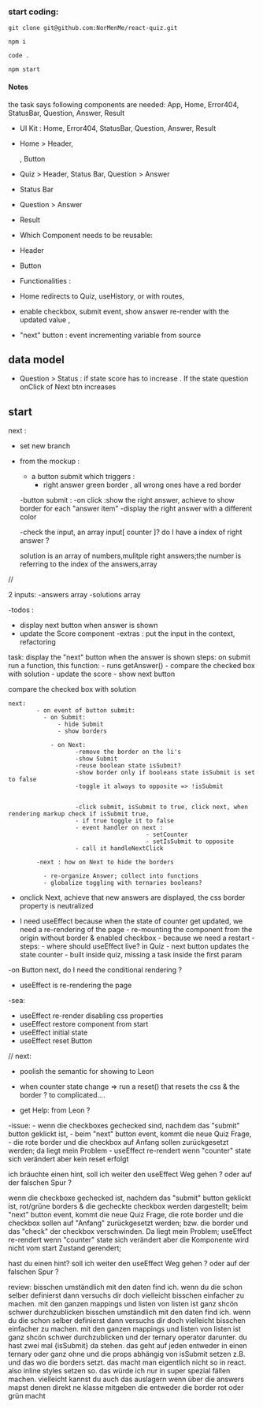 ### start coding:

```
git clone git@github.com:NorMenMe/react-quiz.git

npm i

code .

npm start

```



#### Notes

the task says following components are needed:
App, Home, Error404, StatusBar, Question, Answer, Result

- UI Kit :
  Home, Error404, StatusBar, Question, Answer, Result

- Home > Header, <p> , Button
- Quiz > Header, Status Bar, Question > Answer
- Status Bar
- Question > Answer
- Result

- Which Component needs to be reusable:

- Header
- Button

- Functionalities :

- Home redirects to Quiz, useHistory, or with routes,

- enable checkbox, submit event, show answer re-render with the updated value ,

- "next" button : event incrementing variable from source

## data model

- Question > Status : if state score has to increase . If the state question onClick of Next btn increases

## start

next :

- set new branch

- from the mockup :

  - a button submit which triggers :
    - right answer green border , all wrong ones have a red border

  -button submit :
  -on click :show the right answer, achieve to show border for each "answer item"
  -display the right answer with a different color

  -check the input, an array input[ counter ]? do I have a index of right answer ?

  solution is an array of numbers,mulitple right answers;the number is referring to the index of the answers,array

//

2 inputs:
-answers array
-solutions array

-todos :

- display next button when answer is shown
- update the Score component
  -extras : put the input in the context, refactoring

task: display the "next" button when the answer is shown
steps:
on submit run a function, this function: - runs getAnswer() - compare the checked box with solution - update the score - show next button

compare the checked box with solution

    next:
            - on event of button submit:
              - on Submit:
                  - hide Submit
                  - show borders

                - on Next:
                       -remove the border on the li's
                       -show Submit
                       -reuse boolean state isSubmit?
                       -show border only if booleans state isSubmit is set to false
                       -toggle it always to opposite => !isSubmit


                       -click submit, isSubmit to true, click next, when rendering markup check if isSubmit true,
                       - if true toggle it to false
                       - event handler on next :
                                           - setCounter
                                           - setIsSubmit to opposite
                       - call it handleNextClick

            -next : how on Next to hide the borders

              - re-organize Answer; collect into functions
              - globalize toggling with ternaries booleans?


- onclick Next, achieve that new answers are displayed, the css border property is neutralized



- I need useEffect because when the state of counter get updated, we need a re-rendering of the page
      - re-mounting the component from the origin without  border & enabled checkbox
      - because we need a restart
      - steps:
            - where should useEffect live? in Quiz
            - next button updates the state counter
            - built inside quiz, missing a task inside the first param

-on Button next, do I need the conditional rendering ?
- useEffect is re-rendering the page

-sea: 
- useEffect re-render disabling css properties
- useEffect restore component from start
- useEffect initial state
- useEffect reset Button

// next:

- poolish the semantic for showing to Leon

- when counter state change => run a reset() that resets the css & the border ? to complicated....
- get Help: from Leon  ?


-issue:
    - wenn die checkboxes gechecked sind, nachdem das "submit" button geklickt ist,
    - beim "next" button event, kommt die neue Quiz Frage,
    - die rote border und die checkbox auf Anfang sollen zurückgesetzt werden; da liegt mein Problem
    - useEffect re-rendert wenn "counter" state sich verändert aber kein reset erfolgt

ich bräuchte einen hint,
soll ich weiter den useEffect Weg gehen ? oder auf der falschen Spur ?


wenn die checkboxe gechecked ist, 
nachdem das "submit" button geklickt ist,
rot/grüne borders & die gecheckte checkbox werden dargestellt;
beim "next" button event, kommt die neue Quiz Frage,
die rote border und die checkbox sollen auf "Anfang" zurückgesetzt werden; 
bzw. die border  und das "check" der checkbox verschwinden. 
Da liegt mein Problem;
useEffect re-rendert wenn "counter" state sich verändert
aber die Komponente wird nicht vom start Zustand gerendert;

hast du einen hint?
soll ich weiter den useEffect Weg gehen ? oder auf der falschen Spur ?

review: 
bisschen umständlich mit den daten find ich. wenn du die schon selber definierst dann versuchs dir doch vielleicht bisschen einfacher zu machen. mit den ganzen mappings und listen von listen ist ganz shcön schwer durchzublicken
bisschen umständlich mit den daten find ich. wenn du die schon selber definierst dann versuchs dir doch vielleicht bisschen einfacher zu machen. mit den ganzen mappings und listen von listen ist ganz shcön schwer durchzublicken
und der ternary operator darunter. du hast zwei mal {isSubmit} da stehen. das geht auf jeden entweder in einen ternary oder ganz ohne und die props abhängig von isSubmit setzen z.B.
und das wo die borders setzt. das macht man eigentlich nicht so in react. also inline styles setzen so. das würde ich nur in super spezial fällen machen. vielleicht kannst du auch das auslagern wenn über die answers mapst denen direkt ne klasse mitgeben die entweder die border rot oder grün macht